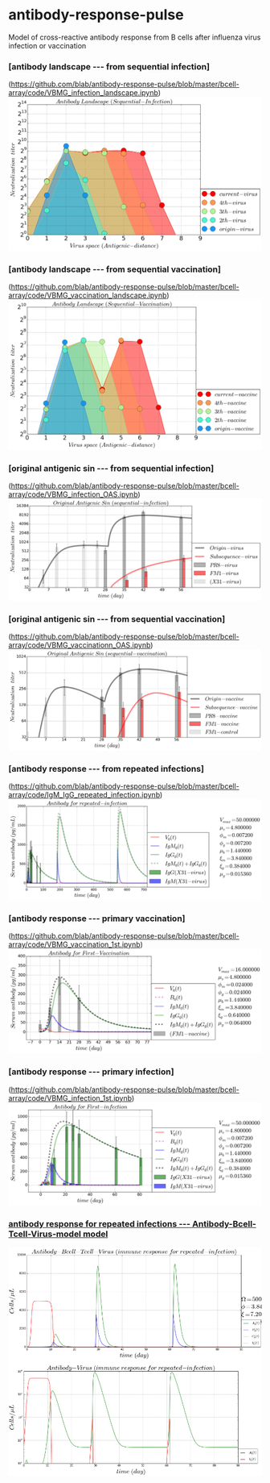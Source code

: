 # antibody-response-pulse
Model of cross-reactive antibody response from B cells after influenza virus infection or vaccination

### [antibody landscape --- from sequential infection]
(https://github.com/blab/antibody-response-pulse/blob/master/bcell-array/code/VBMG_infection_landscape.ipynb)
![](/bcell-array/figure/Virus-Bcell-IgM-IgG-landscape.png)

### [antibody landscape --- from sequential vaccination]
(https://github.com/blab/antibody-response-pulse/blob/master/bcell-array/code/VBMG_vaccination_landscape.ipynb)
![](/bcell-array/figure/Vaccine-Bcell-IgM-IgG-landscape.png)

### [original antigenic sin --- from sequential infection]
(https://github.com/blab/antibody-response-pulse/blob/master/bcell-array/code/VBMG_infection_OAS.ipynb)
![](/bcell-array/figure/Virus-Bcell-IgM-IgG-Original-Antigenic-Sin-infection.png)

### [original antigenic sin --- from sequential vaccination]
(https://github.com/blab/antibody-response-pulse/blob/master/bcell-array/code/VBMG_vaccinationn_OAS.ipynb)
![](/bcell-array/figure/Vaccine-Bcell-IgM-IgG-Original-Antigenic-Sin-vaccination.png)

### [antibody response --- from repeated infections]
(https://github.com/blab/antibody-response-pulse/blob/master/bcell-array/code/IgM_IgG_repeated_infection.ipynb)
![](/bcell-array/figure/Virus-Bcell-IgM-IgG-repeated-infection.png)

### [antibody response --- primary vaccination]
(https://github.com/blab/antibody-response-pulse/blob/master/bcell-array/code/VBMG_vaccination_1st.ipynb)
![](/bcell-array/figure/Vaccine-Bcell-IgM-IgG-first-vaccination.png)

### [antibody response --- primary infection]
(https://github.com/blab/antibody-response-pulse/blob/master/bcell-array/code/VBMG_infection_1st.ipynb)
![](/bcell-array/figure/Virus-Bcell-IgM-IgG-first-infection.png)

### [antibody response for repeated infections --- Antibody-Bcell-Tcell-Virus-model model](https://github.com/blab/antibody-response-pulse/blob/master/bcell-array/code/Antibody_Bcell_Tcell_Virus_model.ipynb)
![](/bcell-array/figure/antibody-response-ABTV.png)
